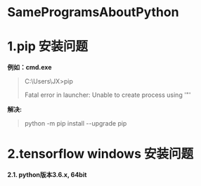 # SameProgramsAboutPython

# 1.pip 安装问题
**例如：cmd.exe**
> C:\Users\JX>pip
> 
> Fatal error in launcher: Unable to create process using '"'
  
**解决:**
>python -m pip install --upgrade pip

# 2.tensorflow windows 安装问题
**2.1. python版本3.6.x, 64bit**

